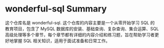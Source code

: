 # wonderful-sql Summary

这个仓库名是 wonderful-sql. 这个仓库的内容主要是一个从零开始学习 SQL 的教育项目，包含了 MySQL 数据库的安装、基础查询、复杂查询、集合运算、SQL 高级处理等多个章节，每个章节都有详细的内容介绍和练习题，旨在帮助学习者更好地掌握 SQL 相关知识，适用于面试准备和日常工作。